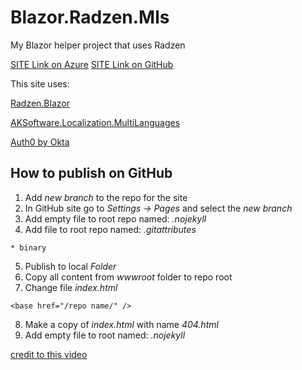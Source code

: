 # Blazor.Radzen.Mls

My Blazor helper project that uses Radzen

[SITE Link on Azure](https://polite-sand-0874cf403-preview.westeurope.4.azurestaticapps.net/)
[SITE Link on GitHub](https://minkostaev.github.io/Blazor.Radzen.Mls/)

This site uses:

[Radzen.Blazor](https://blazor.radzen.com/)

[AKSoftware.Localization.MultiLanguages](https://akmultilanguages.azurewebsites.net/)

[Auth0 by Okta](https://auth0.com/)

## How to publish on GitHub

1. Add *new branch* to the repo for the site
2. In GitHub site go to *Settings -> Pages* and select the *new branch*
3. Add empty file to root repo named: *.nojekyll*
4. Add file to root repo named: *.gitattributes*
```
* binary
```
5. Publish to local *Folder*
6. Copy all content from *wwwroot* folder to repo root
7. Change file *index.html*
```
<base href="/repo name/" />
```
8. Make a copy of *index.html* with name *404.html*
9. Add empty file to root named: *.nojekyll*

[credit to this video](https://www.youtube.com/watch?v=nNxII6jvPvQ&t)
